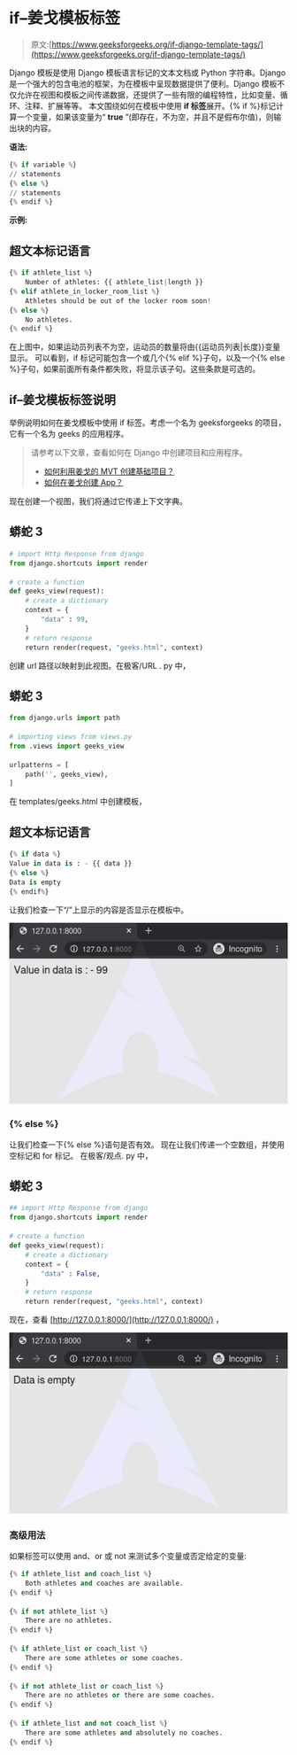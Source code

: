 # if–姜戈模板标签

> 原文:[https://www.geeksforgeeks.org/if-django-template-tags/](https://www.geeksforgeeks.org/if-django-template-tags/)

Django 模板是使用 Django 模板语言标记的文本文档或 Python 字符串。Django 是一个强大的包含电池的框架，为在模板中呈现数据提供了便利。Django 模板不仅允许在视图和模板之间传递数据，还提供了一些有限的编程特性，比如变量、循环、注释、扩展等等。
本文围绕如何在模板中使用 **if 标签**展开。{% if %}标记计算一个变量，如果该变量为“ **true** ”(即存在，不为空，并且不是假布尔值)，则输出块的内容。

**语法:**

```py
{% if variable %}
// statements
{% else %}
// statements
{% endif %}
```

**示例:**

## 超文本标记语言

```py
{% if athlete_list %}
    Number of athletes: {{ athlete_list|length }}
{% elif athlete_in_locker_room_list %}
    Athletes should be out of the locker room soon!
{% else %}
    No athletes.
{% endif %}
```

在上图中，如果运动员列表不为空，运动员的数量将由{{运动员列表|长度}}变量显示。
可以看到，if 标记可能包含一个或几个{% elif %}子句，以及一个{% else %}子句，如果前面所有条件都失败，将显示该子句。这些条款是可选的。

## if–姜戈模板标签说明

举例说明如何在姜戈模板中使用 if 标签。考虑一个名为 geeksforgeeks 的项目，它有一个名为 geeks 的应用程序。

> 请参考以下文章，查看如何在 Django 中创建项目和应用程序。
> 
> *   [如何利用姜戈的 MVT 创建基础项目？](https://www.geeksforgeeks.org/how-to-create-a-basic-project-using-mvt-in-django/)
> *   [如何在姜戈创建 App？](https://www.geeksforgeeks.org/how-to-create-an-app-in-django/)

现在创建一个视图，我们将通过它传递上下文字典。

## 蟒蛇 3

```py
# import Http Response from django
from django.shortcuts import render

# create a function
def geeks_view(request):
    # create a dictionary
    context = {
        "data" : 99,
    }
    # return response
    return render(request, "geeks.html", context)
```

创建 url 路径以映射到此视图。在极客/URL . py 中，

## 蟒蛇 3

```py
from django.urls import path

# importing views from views.py
from .views import geeks_view

urlpatterns = [
    path('', geeks_view),
]
```

在 templates/geeks.html 中创建模板，

## 超文本标记语言

```py
{% if data %}
Value in data is : - {{ data }}
{% else %}
Data is empty
{% endif%}
```

让我们检查一下“/”上显示的内容是否显示在模板中。

![if-django-template-tags](img/a68e09472fd5b14e80b367f77d1e00ad.png)

### {% else %}

让我们检查一下{% else %}语句是否有效。
现在让我们传递一个空数组，并使用空标记和 for 标记。
在极客/观点. py 中，

## 蟒蛇 3

```py
## import Http Response from django
from django.shortcuts import render

# create a function
def geeks_view(request):
    # create a dictionary
    context = {
        "data" : False,
    }
    # return response
    return render(request, "geeks.html", context)
```

现在，查看 [http://127.0.0.1:8000/](http://127.0.0.1:8000/) ，

![empty-tag-Django-template-tags](img/641a3ee23c9c2cbce972ca8a56169db4.png)

### 高级用法

如果标签可以使用 and、or 或 not 来测试多个变量或否定给定的变量:

```py
{% if athlete_list and coach_list %}
    Both athletes and coaches are available.
{% endif %}

{% if not athlete_list %}
    There are no athletes.
{% endif %}

{% if athlete_list or coach_list %}
    There are some athletes or some coaches.
{% endif %}

{% if not athlete_list or coach_list %}
    There are no athletes or there are some coaches.
{% endif %}

{% if athlete_list and not coach_list %}
    There are some athletes and absolutely no coaches.
{% endif %}
```